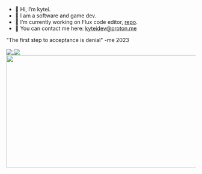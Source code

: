 - 👋 Hi, I’m kytei.
- 👀 I am a software and game dev.
- 🌱 I’m currently working on Flux code editor, [repo](https://github.com/kyteidev/FluxEditor).
- 📧 You can contact me here: kyteidev@proton.me

"The first step to acceptance is denial" -me 2023

<a href="https://github.com/anuraghazra/github-readme-stats">
<img align="center" src="https://github-readme-stats.vercel.app/api?username=kyteidev&show_icons=true&theme=merko" />
</a>

<a href="https://github.com/anuraghazra/github-readme-stats">
<img align="center" src="https://github-readme-stats.vercel.app/api/top-langs/?username=kyteidev&theme=merko&layout=compact&langs_count=8" >
</a>

<a href="https://www.gitanimals.org/en_US?utm_medium=image&utm_source=kyteidev&utm_content=farm">
<img
  src="https://render.gitanimals.org/farms/kyteidev"
  width="600"
  height="300"
/>
</a>
